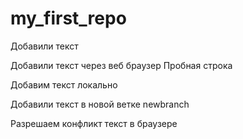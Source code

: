 ﻿# my_first_repo

Добавили текст

Добавили текст через  веб браузер
Пробная строка

Добавим текст локально

Добавили текст в новой ветке newbranch

Разрешаем конфликт текст в браузере 
